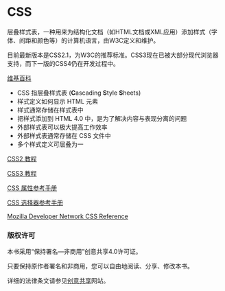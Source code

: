 # CSS

层叠样式表，一种用来为结构化文档（如HTML文档或XML应用）添加样式（字体、间距和颜色等）的计算机语言，由W3C定义和维护。

目前最新版本是CSS2.1，为W3C的推荐标准。CSS3现在已被大部分现代浏览器支持，而下一版的CSS4仍在开发过程中。

[维基百科](http://zh.wikipedia.org/wiki/%E5%B1%82%E5%8F%A0%E6%A0%B7%E5%BC%8F%E8%A1%A8)<sup><i class="fa fa-external-link fa-fw"></i></sup>

* CSS 指层叠样式表 (**C**ascading **S**tyle **S**heets)
* 样式定义如何显示 HTML 元素
* 样式通常存储在样式表中
* 把样式添加到 HTML 4.0 中，是为了解决内容与表现分离的问题
* 外部样式表可以极大提高工作效率
* 外部样式表通常存储在 CSS 文件中
* 多个样式定义可层叠为一

[CSS2 教程](http://www.w3school.com.cn/css/index.asp)<sup><i class="fa fa-external-link fa-fw"></i></sup>

[CSS3 教程](http://www.w3school.com.cn/css3/index.asp)<sup><i class="fa fa-external-link fa-fw"></i></sup>

[CSS 属性参考手册](http://www.w3school.com.cn/cssref/index.asp)<sup><i class="fa fa-external-link fa-fw"></i></sup>

[CSS 选择器参考手册](http://www.w3school.com.cn/cssref/css_selectors.asp)<sup><i class="fa fa-external-link fa-fw"></i></sup>


[Mozilla Developer Network CSS Reference](https://developer.mozilla.org/en-US/docs/Web/CSS/Reference)<sup><i class="fa fa-external-link fa-fw"></i></sup>


### 版权许可

本书采用“保持署名—非商用”创意共享4.0许可证。

只要保持原作者署名和非商用，您可以自由地阅读、分享、修改本书。

详细的法律条文请参见[创意共享](http://creativecommons.org/licenses/by-nc/4.0/)网站。
